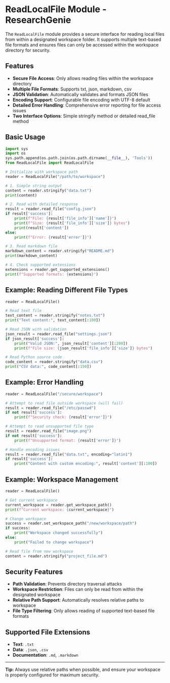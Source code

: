 # ReadLocalFile Module - ResearchGenie

The `ReadLocalFile` module provides a secure interface for reading local files from within a designated workspace folder. It supports multiple text-based file formats and ensures files can only be accessed within the workspace directory for security.

## Features
- **Secure File Access**: Only allows reading files within the workspace directory
- **Multiple File Formats**: Supports txt, json, markdown, csv
- **JSON Validation**: Automatically validates and formats JSON files
- **Encoding Support**: Configurable file encoding with UTF-8 default
- **Detailed Error Handling**: Comprehensive error reporting for file access issues
- **Two Interface Options**: Simple stringify method or detailed read_file method

## Basic Usage

```python
import sys
import os
sys.path.append(os.path.join(os.path.dirname(__file__), 'Tools'))
from ReadLocalFile import ReadLocalFile

# Initialize with workspace path
reader = ReadLocalFile("/path/to/workspace")

# 1. Simple string output
content = reader.stringify("data.txt")
print(content)

# 2. Read with detailed response
result = reader.read_file("config.json")
if result['success']:
    print(f"File: {result['file_info']['name']}")
    print(f"Size: {result['file_info']['size']} bytes")
    print(result['content'])
else:
    print(f"Error: {result['error']}")

# 3. Read markdown file
markdown_content = reader.stringify("README.md")
print(markdown_content)

# 4. Check supported extensions
extensions = reader.get_supported_extensions()
print(f"Supported formats: {extensions}")
```

## Example: Reading Different File Types

```python
reader = ReadLocalFile()

# Read text file
text_content = reader.stringify("notes.txt")
print("Text content:", text_content[:100])

# Read JSON with validation
json_result = reader.read_file("settings.json")
if json_result['success']:
    print("Valid JSON:", json_result['content'][:200])
    print(f"File size: {json_result['file_info']['size']} bytes")

# Read Python source code
code_content = reader.stringify("data.csv")
print("CSV data:", code_content[:150])
```

## Example: Error Handling

```python
reader = ReadLocalFile("/secure/workspace")

# Attempt to read file outside workspace (will fail)
result = reader.read_file("/etc/passwd")
if not result['success']:
    print(f"Security check: {result['error']}")

# Attempt to read unsupported file type
result = reader.read_file("image.png")
if not result['success']:
    print(f"Unsupported format: {result['error']}")

# Handle encoding issues
result = reader.read_file("data.txt", encoding="latin1")
if result['success']:
    print("Content with custom encoding:", result['content'][:100])
```

## Example: Workspace Management

```python
reader = ReadLocalFile()

# Get current workspace
current_workspace = reader.get_workspace_path()
print(f"Current workspace: {current_workspace}")

# Change workspace
success = reader.set_workspace_path("/new/workspace/path")
if success:
    print("Workspace changed successfully")
else:
    print("Failed to change workspace")

# Read file from new workspace
content = reader.stringify("project_file.md")
```

## Security Features

- **Path Validation**: Prevents directory traversal attacks
- **Workspace Restriction**: Files can only be read from within the designated workspace
- **Relative Path Support**: Automatically resolves relative paths to workspace
- **File Type Filtering**: Only allows reading of supported text-based file formats

## Supported File Extensions

- **Text**: `.txt`
- **Data**: `.json`, `.csv`
- **Documentation**: `.md`, `.markdown`

---

**Tip:** Always use relative paths when possible, and ensure your workspace is properly configured for maximum security.